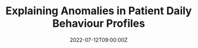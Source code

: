---
title: Explaining Anomalies in Patient Daily Behaviour Profiles

event: PhD Internal Colloquium at Martin-Luther University of Halle-Wittenberg, Universitatsklinikum Halle (Saale), Halle, Germany

location: Online

summary: In this presentation, I presented future directions of explainable anomaly detection in daily routine behaviours of older patients.

# Talk start and end times.
#   End time can optionally be hidden by prefixing the line with `#`.
date: '2022-07-12T09:00:00Z'
date_end: '2022-07-12T09:20:00Z'
all_day: false

authors: [Bardh Prenkaj]
tags: [anomaly detection, deep learning]

# Is this a featured talk? (true/false)
featured: false

# links:
#   - icon: twitter
#     icon_pack: fab
#     name: Follow
#     url: https://twitter.com/georgecushen
url_code: ''
url_pdf: ''
url_slides: 'https://www.canva.com/design/DAFF0A3p40w/-c1n90cxyDHhd_vFCucYOA/view'
url_video: ''
# Markdown Slides (optional).
#   Associate this talk with Markdown slides.
#   Simply enter your slide deck's filename without extension.
#   E.g. `slides = "example-slides"` references `content/slides/example-slides.md`.
#   Otherwise, set `slides = ""`.
#slides: example

# Projects (optional).
#   Associate this post with one or more of your projects.
#   Simply enter your project's folder or file name without extension.
#   E.g. `projects = ["internal-project"]` references `content/project/deep-learning/index.md`.
#   Otherwise, set `projects = []`.
#projects:
#  - example
projects:
    - elinus
---